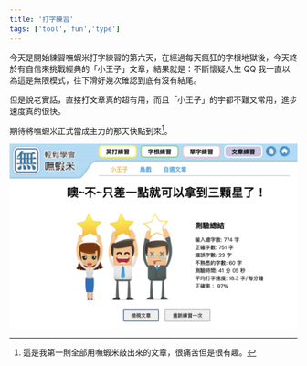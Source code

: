 ```yaml
---
title: '打字練習'
tags: ['tool','fun','type']
---
```

今天是開始練習嘸蝦米打字練習的第六天，在經過每天瘋狂的字根地獄後，今天終於有自信來挑戰經典的「小王子」文章，結果就是：不斷懷疑人生 QQ 我一直以為這是無限模式，往下滑好幾次確認到底有沒有結尾。

但是說老實話，直接打文章真的超有用，而且「小王子」的字都不難又常用，進步速度真的很快。

期待將嘸蝦米正式當成主力的那天快點到來[^1]。 

![img](./img202510/type.jpg)

[^1]: 這是我第一則全部用嘸蝦米敲出來的文章，很痛苦但是很有趣。
